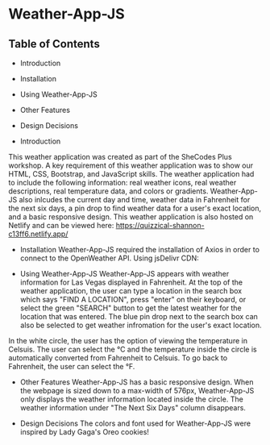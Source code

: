 # Weather-App-JS

Table of Contents
---------------------
 * Introduction
 * Installation
 * Using Weather-App-JS
 * Other Features
 * Design Decisions


* Introduction

This weather application was created as part of the SheCodes Plus workshop. A key requirement of this weather application was to show our HTML, CSS, Bootstrap, and JavaScript skills. The weather application had to include the following information: real weather icons, real weather descriptions, real temperature data, and colors or gradients. Weather-App-JS also inlcudes the current day and time, weather data in Fahrenheit for the next six days, a pin drop to find weather data for a user's exact location, and a basic responsive design. This weather application is also hosted on Netlify and can be viewed here: https://quizzical-shannon-c13ff6.netlify.app/ 


* Installation
Weather-App-JS required the installation of Axios in order to connect to the OpenWeather API. 
    Using jsDelivr CDN: 
    <script src="https://cdn.jsdelivr.net/npm/axios/dist/axios.min.js"></script>

 * Using Weather-App-JS
 Weather-App-JS appears with weather information for Las Vegas displayed in Fahrenheit. At the top of the weather application, the user can type a location in the search box which says "FIND A LOCATION", press "enter" on their keyboard, or select the green "SEARCH" button to get the latest weather for the location that was entered. The blue pin drop next to the search box can also be selected to get weather infromation for the user's exact location. 

In the white circle, the user has the option of viewing the temperature in Celsuis. The user can select the °C and the temperature inside the circle is automatically converted from Fahrenheit to Celsuis. To go back to Fahrenheit, the user can select the °F. 

* Other Features
 Weather-App-JS has a basic responsive design. When the webpage is sized down to a max-width of 576px, Weather-App-JS only displays the weather information located inside the circle. The weather information under "The Next Six Days" column disappears. 

 * Design Decisions
 The colors and font used for Weather-App-JS were inspired by Lady Gaga's Oreo cookies! 